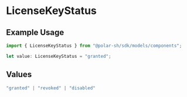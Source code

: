 # LicenseKeyStatus

## Example Usage

```typescript
import { LicenseKeyStatus } from "@polar-sh/sdk/models/components";

let value: LicenseKeyStatus = "granted";
```

## Values

```typescript
"granted" | "revoked" | "disabled"
```